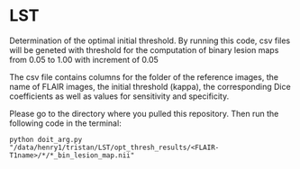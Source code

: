 # LST
Determination of the optimal initial threshold.
By running this code, csv files will be geneted with threshold for the computation
of binary lesion maps from 0.05 to 1.00 with increment of 0.05

The csv file contains columns for the folder of the reference images,
the name of FLAIR images, the initial threshold (kappa), the corresponding
Dice coefficients as well as values for sensitivity and specificity.

Please go to the directory where you pulled this repository.
Then run the following code in the terminal:

    python doit_arg.py "/data/henry1/tristan/LST/opt_thresh_results/<FLAIR-T1name>/*/*_bin_lesion_map.nii"


